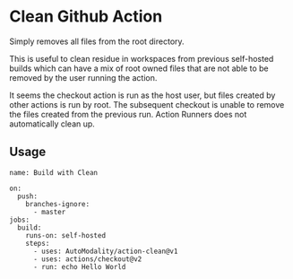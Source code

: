# Clean Github Action

Simply removes all files from the root directory. 

This is useful to clean residue in workspaces 
from previous self-hosted builds which can have a mix of root owned 
files that are not able to be removed by the user running the action. 

It seems the checkout action is run as the host user, but files created by other
actions is run by root.  The subsequent checkout is unable to remove the files
created from the previous run.  Action Runners does not automatically clean up.



## Usage

```
name: Build with Clean

on:
  push:
    branches-ignore:
      - master
jobs:
  build:
    runs-on: self-hosted
    steps:
      - uses: AutoModality/action-clean@v1
      - uses: actions/checkout@v2
      - run: echo Hello World
```